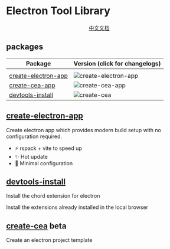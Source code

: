 # Electron Tool Library

<p style="text-align: center;"> <a  href="https://cea-docs-1301735126.cos-website.ap-nanjing.myqcloud.com"  > 中文文档 </a> </p>

## packages

| Package                                        | Version (click for changelogs)                                                                                               |
| ---------------------------------------------- | :--------------------------------------------------------------------------------------------------------------------------- |
|                                                |
| [create-electron-app](packages/cli)            | ![create-electron-app](https://img.shields.io/npm/v/@zzhaon/create-electron-app?color=red&label=@zzhaon/create-electron-app) |
| [create-cea-app](packages/create-templates/)   | ![create-cea-app](https://img.shields.io/npm/v/create-cea-app?color=red&label=create-cea-app)                                |
| [devtools-install](packages/devtools-install/) | ![create-cea](https://img.shields.io/npm/v/@zzhaon/devtools-install?color=red&label=@zzhaon/devtools-install)                |

## [create-electron-app](packages/cli)

Create electron app which provides modern build setup with no configuration required.

- ⚡ rspack + vite to speed up
- ✨ Hot update
- 💎 Minimal configuration


## [devtools-install](packages/devtools-install)

Install the chord extension for electron

Install the extensions already installed in the local browser

## [create-cea](packages/create-cea) **beta**

Create an electron project template
